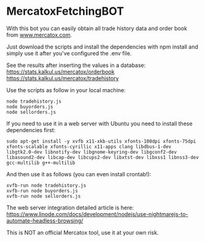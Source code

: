 # MercatoxFetchingBOT
With this bot you can easily obtain all trade history data and order book from www.mercatox.com.

Just download the scripts and install the dependencies with npm install and simply use it after you've configured the .env file.

See the results after inserting the values in a database:
https://stats.kalkul.us/mercatox/orderbook
https://stats.kalkul.us/mercatox/tradehistory

Use the scripts as follow in your local machine:
```
node tradehistory.js
node buyorders.js
node sellorders.js
```

If you need to use it in a web server with Ubuntu you need to install these dependencies first:

```
sudo apt-get install -y xvfb x11-xkb-utils xfonts-100dpi xfonts-75dpi xfonts-scalable xfonts-cyrillic x11-apps clang libdbus-1-dev libgtk2.0-dev libnotify-dev libgnome-keyring-dev libgconf2-dev libasound2-dev libcap-dev libcups2-dev libxtst-dev libxss1 libnss3-dev gcc-multilib g++-multilib
```

And then use it as follows (you can even install crontab!):
```
xvfb-run node tradehistory.js
xvfb-run node buyorders.js
xvfb-run node sellorders.js
```

The web server integration detailed article is here:
https://www.linode.com/docs/development/nodejs/use-nightmarejs-to-automate-headless-browsing/

This is NOT an official Mercatox tool, use it at your own risk.
